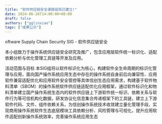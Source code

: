 ```yaml
---
title: "软件供应链安全课题组现已建立!"
date: 2024-06-26T14:00:00+08:00
draft: false
authors: ["gglinxiao"]
tags: ["成果公示"]
---
```

oftware Supply Chain Security SIG - 软件供应链安全


本小组致力于操作系统供应链安全研究及推广，包含应用层软件统一标识化、适配依赖分析与优化管理工具链等开发及应用。


<!--more-->
活动范围与目标
本SIG组将以软件标识化为核心，构建软件全生命周期的标识化管理与应用，面向国产操作系统应用生态中存在的操作系统自身前后向兼容性、应用软件兼容适配优化和应用软件安全管控等具体信创生态应用需求，构建基于软件物料清单（SBOM）的操作系统软件供应链适配优化应用框架，通过软件标识化和物料清单建立国产操作系统生态内的软件供应链上下游软件统一标识、依赖关系与软件行为等可信机构化数据，研发协议化信息集合传递框架下的工具链，建立上下游软件代码、文件、组件依赖关系，为信创操作系统技术收敛建立量化管理手段，实现商用操作系统软件生态底层模块工具依赖分析、风险管理与可视化，提升应用软件适配创新操作系统效率，完善操作系统应用生态


